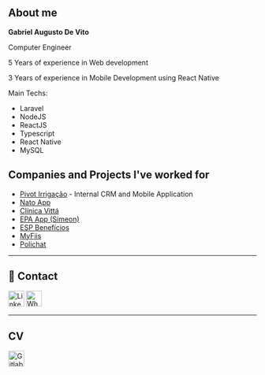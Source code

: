 ## About me

<strong>Gabriel Augusto De Vito</strong>

Computer Engineer

5 Years of experience in Web development

3 Years of experience in Mobile Development using React Native

Main Techs:
- Laravel
- NodeJS
- ReactJS
- Typescript
- React Native
- MySQL

## Companies and Projects I've worked for
- [Pivot Irrigação](https://pivot.com.br/) - Internal CRM and Mobile Application
- [Nato App](https://play.google.com/store/apps/details?id=com.natoseta)
- [Clínica Vittá](https://www.clinicavittagoiania.com.br/)
- [EPA App (Simeon)](https://play.google.com/store/apps/details?id=com.epaapp&hl=pt)
- [ESP Benefícios](https://play.google.com/store/apps/details?id=com.espapp)
- [MyFiis](https://play.google.com/store/apps/details?id=com.myfiis)
- [Polichat](https://polichat.com.br)

----

## 💬 Contact
[<img height="32" src="https://cdn.exclaimer.com/Handbook%20Images/linkedin-icon_64x64.png?_ga=2.181001442.493150008.1620094478-1413374607.1620094469" alt="LinkedIn"/>](https://www.linkedin.com/in/gabriel-augusto-de-vito-d-guimar%C3%A3es-71319b60/)
[<img height="32" src="https://cdn.exclaimer.com/Handbook%20Images/whatsapp_64.png?_ga=2.156384766.493150008.1620094478-1413374607.1620094469" alt="Whatsapp"/>](https://wa.me/556283442860)

---

## CV
[<img height="32" src="https://github.githubassets.com/images/modules/logos_page/GitHub-Mark.png" alt="Gitlab"/>](https://gabrieldvt.github.io)


